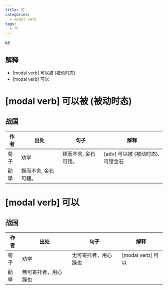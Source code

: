```yaml
---
title: 可
categories:
  - modal verb
tags:
  - 可
---
```

kě
<!-- more -->

## 解释
* [modal verb] 可以被 (被动时态)
* [modal verb] 可以


# [modal verb] 可以被 (被动时态)
## 战国
作者|出处|句子|解释
---|---|---|---
荀子|劝学|锲而不舍, 金石可镂。|[adv] 可以被 (被动时态).可镂金石
  |勸學|鍥而不舍, 金石可鏤。|

# [modal verb] 可以
## 战国
作者|出处|句子|解释
---|---|---|---
荀子|劝学|无可寄托者，用心躁也|[modal verb] 可以
  |勸學|無可寄托者，用心躁也|

